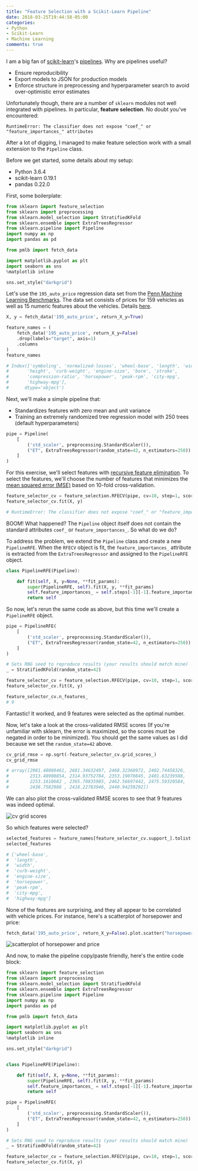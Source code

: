 ```yaml
---
title: "Feature Selection with a Scikit-Learn Pipeline"
date: 2018-03-25T19:44:58-05:00
categories:
- Python
- Scikit-Learn
- Machine Learning
comments: true
---
```


I am a big fan of [scikit-learn](http://scikit-learn.org/)'s [pipelines](http://scikit-learn.org/stable/modules/generated/sklearn.pipeline.Pipeline.html). Why are pipelines useful?

* Ensure reproducibility
* Export models to JSON for production models
* Enforce structure in preprocessing and hyperparameter search to avoid over-optimistic error estimates

Unfortunately though, there are a number of `sklearn` modules not well integrated with pipelines. In particular, **feature selection**. No doubt you've encountered:

```
RuntimeError: The classifier does not expose "coef_" or "feature_importances_" attributes
```

After a lot of digging, I managed to make feature selection work with a small extension to the `Pipeline` class.

Before we get started, some details about my setup:

* Python 3.6.4
* scikit-learn 0.19.1
* pandas 0.22.0

First, some boilerplate:

```python
from sklearn import feature_selection
from sklearn import preprocessing
from sklearn.model_selection import StratifiedKFold
from sklearn.ensemble import ExtraTreesRegressor
from sklearn.pipeline import Pipeline
import numpy as np
import pandas as pd

from pmlb import fetch_data

import matplotlib.pyplot as plt
import seaborn as sns
%matplotlib inline

sns.set_style("darkgrid")
```

Let's use the `195_auto_price` regression data set from the [Penn Machine Learning Benchmarks](https://github.com/EpistasisLab/penn-ml-benchmarks). The data set consists of prices for 159 vehicles as well as 15 numeric features about the vehicles. Details [here](https://github.com/EpistasisLab/penn-ml-benchmarks/blob/master/datasets/regression/Regression_datasets_pmlb.tsv).

```python
X, y = fetch_data('195_auto_price', return_X_y=True)

feature_names = (
    fetch_data('195_auto_price', return_X_y=False)
    .drop(labels="target", axis=1)
    .columns
)
feature_names

# Index(['symboling', 'normalized-losses', 'wheel-base', 'length', 'width',
#       'height', 'curb-weight', 'engine-size', 'bore', 'stroke',
#       'compression-ratio', 'horsepower', 'peak-rpm', 'city-mpg',
#       'highway-mpg'],
#      dtype='object')
```

Next, we'll make a simple pipeline that:

* Standardizes features with zero mean and unit variance
* Training an extremely randomized tree regression model with 250 trees (default hyperparameters)

```python
pipe = Pipeline(
    [
        ('std_scaler', preprocessing.StandardScaler()),
        ("ET", ExtraTreesRegressor(random_state=42, n_estimators=250))
    ]
)
```

For this exercise, we'll select features with [recursive feature elimination](http://scikit-learn.org/stable/modules/feature_selection.html#recursive-feature-elimination). To select the features, we'll choose the number of features that minimizes the [mean squared error (MSE)](https://en.wikipedia.org/wiki/Mean_squared_error) based on 10-fold cross-validation.

```python
feature_selector_cv = feature_selection.RFECV(pipe, cv=10, step=1, scoring="neg_mean_squared_error")
feature_selector_cv.fit(X, y)

# RuntimeError: The classifier does not expose "coef_" or "feature_importances_" attributes
```

BOOM! What happened? The `Pipeline` object itself does not contain the standard attributes `coef_` or `feature_importances_`. So what do we do?

To address the problem, we extend the `Pipeline` class and create a new `PipelineRFE`. When the `RFECV` object is fit, the `feature_importances_` attribute is extracted from the `ExtraTreesRegressor` and assigned to the `PipelineRFE` object.

```python
class PipelineRFE(Pipeline):

    def fit(self, X, y=None, **fit_params):
        super(PipelineRFE, self).fit(X, y, **fit_params)
        self.feature_importances_ = self.steps[-1][-1].feature_importances_
        return self
```

So now, let's rerun the same code as above, but this time we'll create a `PipelineRFE` object.


```python
pipe = PipelineRFE(
    [
        ('std_scaler', preprocessing.StandardScaler()),
        ("ET", ExtraTreesRegressor(random_state=42, n_estimators=250))
    ]
)

# Sets RNG seed to reproduce results (your results should match mine)
_ = StratifiedKFold(random_state=42)

feature_selector_cv = feature_selection.RFECV(pipe, cv=10, step=1, scoring="neg_mean_squared_error")
feature_selector_cv.fit(X, y)

feature_selector_cv.n_features_
# 9
```

Fantastic! It worked, and 9 features were selected as the optimal number.

Now, let's take a look at the cross-validated RMSE scores (If you're unfamiliar with sklearn, the error is maximized, so the scores must be negated in order to be minimized). You should get the same values as I did because we set the `random_state=42` above.

```python
cv_grid_rmse = np.sqrt(-feature_selector_cv.grid_scores_)
cv_grid_rmse

# array([2981.48089461, 2681.34632497, 2468.32368972, 2402.74458326,
#        2313.48908854, 2314.93752784, 2353.19070845, 2401.63239588,
#        2253.1618682 , 2365.70835985, 2462.56697442, 2475.59320584,
#        2436.7582986 , 2418.22783946, 2440.94259292])
```

We can also plot the cross-validated RMSE scores to see that 9 features was indeed optimal.

![cv grid scores](https://user-images.githubusercontent.com/261183/37884150-4849c344-3074-11e8-98f2-719476eeb1eb.png)

So which features were selected?

```python
selected_features = feature_names[feature_selector_cv.support_].tolist()
selected_features

# ['wheel-base',
#  'length',
#  'width',
#  'curb-weight',
#  'engine-size',
#  'horsepower',
#  'peak-rpm',
#  'city-mpg',
#  'highway-mpg']
```

None of the features are surprising, and they all appear to be correlated with vehicle prices. For instance, here's a scatterplot of horsepower and price:

```python
fetch_data('195_auto_price', return_X_y=False).plot.scatter("horsepower", "target", figsize=(20, 10))
```

![scatterplot of horsepower and price](https://user-images.githubusercontent.com/261183/37884244-9a84e0b2-3074-11e8-9d47-43c861c04ad1.png)


And now, to make the pipeline copy/paste friendly, here's the entire code block:

```python
from sklearn import feature_selection
from sklearn import preprocessing
from sklearn.model_selection import StratifiedKFold
from sklearn.ensemble import ExtraTreesRegressor
from sklearn.pipeline import Pipeline
import numpy as np
import pandas as pd

from pmlb import fetch_data

import matplotlib.pyplot as plt
import seaborn as sns
%matplotlib inline

sns.set_style("darkgrid")


class PipelineRFE(Pipeline):

    def fit(self, X, y=None, **fit_params):
        super(PipelineRFE, self).fit(X, y, **fit_params)
        self.feature_importances_ = self.steps[-1][-1].feature_importances_
        return self

pipe = PipelineRFE(
    [
        ('std_scaler', preprocessing.StandardScaler()),
        ("ET", ExtraTreesRegressor(random_state=42, n_estimators=250))
    ]
)

# Sets RNG seed to reproduce results (your results should match mine)
_ = StratifiedKFold(random_state=42)

feature_selector_cv = feature_selection.RFECV(pipe, cv=10, step=1, scoring="neg_mean_squared_error")
feature_selector_cv.fit(X, y)
```